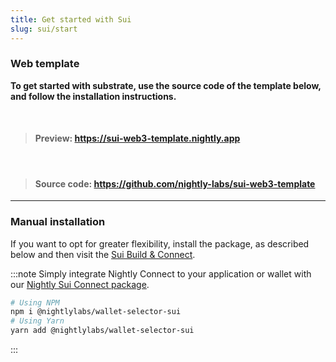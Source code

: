 ```yaml
---
title: Get started with Sui
slug: sui/start
---
```


### Web template

<div class='highlight-template'>

**To get started with substrate, use the source code of the template below, and follow the installation instructions.**

<br/>

> #### Preview: https://sui-web3-template.nightly.app

<br/>

> #### Source code: https://github.com/nightly-labs/sui-web3-template

</div>
<hr/>

### Manual installation

If you want to opt for greater flexibility, install the package, as described below and then visit the [Sui Build & Connect](./connect).

:::note
Simply integrate Nightly Connect to your application or wallet with our [Nightly Sui Connect package](https://www.npmjs.com/package/@nightlylabs/wallet-selector-sui).

```bash
# Using NPM
npm i @nightlylabs/wallet-selector-sui
# Using Yarn
yarn add @nightlylabs/wallet-selector-sui
```

:::
